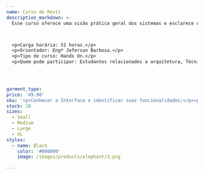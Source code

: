 ```yaml
---
name: Curso de Revit
description_markdown: >-
  Esse curso oferece uma visão prática geral dos sistemas e esclarece o funcionamento dos principais comandos básicos e avançados do REVIT.



  <p>Carga horária: 51 horas.</p>
  <p>Orientador: Engº Jeferson Barbosa.</p>
  <p>Tipo de curso: Hands On.</p>
  <p>Quem pode participar: Estudantes relacionados a arquitetura, Técnico em edificações, graduandos e graduados em Engenharia e Arquitetura, Desenhistas e Projetistas em CAD, Usuários em tecnologia BIM e demais interessados.</p>



  
garment_type:
price: '49.90'
sku: '<p>Conhecer a Interface e identificar suas funcionalidades;</p><p>•  Utilizar os comandos de criação e edição;</p><p>•  Modelar paredes, pisos, forros e telhados;</p><p>• Inserir portas, janelas entre outros;</p><p>•  Inserir componentes: mobiliários, vegetação e afins;</p><p>•  Criar terrenos por pontos e curvas de nível;</p><p>•  Navegar entre as diversas vistas do projeto;</p><p>• Inserir iluminação, câmeras e renderizar;</p><p>• Inserir anotações em geral;</p><p>• Criar arquivo para impressão;</p><p>• E muito mais!</p>'
stock: 10
sizes:
  - Small
  - Medium
  - Large
  - XL
styles:
  - name: Black
    color: '#000000'
    image: /images/products/elephant/3.png
  
---
```


